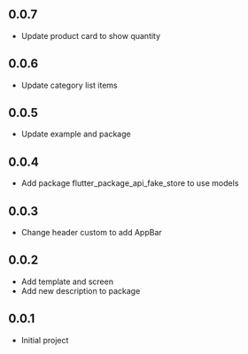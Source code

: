 ## 0.0.7

- Update product card to show quantity

## 0.0.6

- Update category list items

## 0.0.5

- Update example and package

## 0.0.4

- Add package flutter_package_api_fake_store to use models

## 0.0.3

- Change header custom to add AppBar

## 0.0.2

- Add template and screen
- Add new description to package

## 0.0.1

- Initial project
